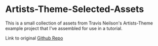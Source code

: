 # Artists-Theme-Selected-Assets

This is a small collection of assets from Travis Neilson's Artists-Theme example project that I've assembled for use in a tutorial.

Link to original [Github Repo](https://github.com/DevTips/Artists-Theme)